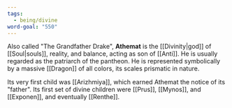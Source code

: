 ```yaml
---
tags:
  - being/divine
word-goal: "550"
---
```

Also called "The Grandfather Drake", **Athemat** is the [[Divinity|god]] of [[Soul|souls]], reality, and balance, acting as son of [[Anti]]. He is usually regarded as the patriarch of the pantheon. He is represented symbolically by a massive [[Dragon]] of all colors, its scales prismatic in nature.

Its very first child was [[Arizhmiya]], which earned Athemat the notice of its "father". Its first set of divine children were [[Prus]], [[Mynos]], and [[Exponen]], and eventually [[Renthe]].